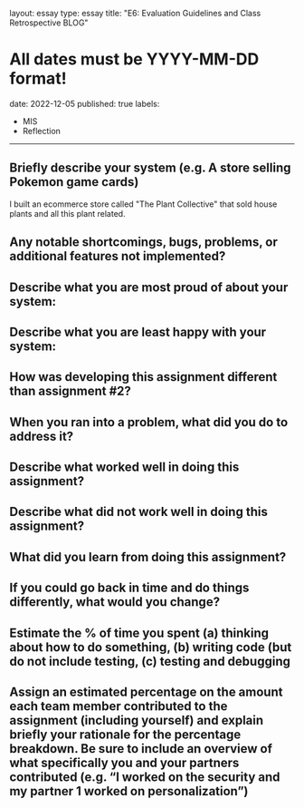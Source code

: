 layout: essay
type: essay
title: "E6: Evaluation Guidelines and Class Retrospective BLOG"
# All dates must be YYYY-MM-DD format!
date: 2022-12-05
published: true
labels:
  - MIS
  - Reflection
---
## Briefly describe your system (e.g. A store selling Pokemon game cards)
I built an ecommerce store called "The Plant Collective" that sold house plants and all this plant related.

## Any notable shortcomings, bugs, problems, or additional features not implemented?

## Describe what you are most proud of about your system:

## Describe what you are least happy with your system:

## How was developing this assignment different than assignment #2?

## When you ran into a problem, what did you do to address it?

## Describe what worked well in doing this assignment?

## Describe what did not work well in doing this assignment?

## What did you learn from doing this assignment?

## If you could go back in time and do things differently, what would you change?

## Estimate the % of time you spent (a) thinking about how to do something, (b) writing code (but do not include testing, (c) testing and debugging

## Assign an estimated percentage on the amount each team member contributed to the assignment (including yourself) and explain briefly your rationale for the percentage breakdown. Be sure to include an overview of what specifically you and your partners contributed (e.g. “I worked on the security and my partner 1 worked on personalization”)

